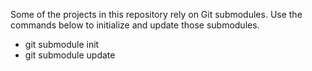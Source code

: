 Some of the projects in this repository rely on Git submodules. Use the
commands below to initialize and update those submodules.

* git submodule init
* git submodule update